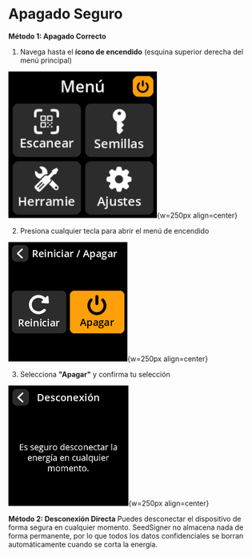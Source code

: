 # Apagado Seguro

**Método 1: Apagado Correcto**

1. Navega hasta el **ícono de encendido** (esquina superior derecha del menú principal)

![Pantalla de menú de selección del icono de encendido](images/PowerIconSelectedView_gs_es.png){w=250px align=center}

2. Presiona cualquier tecla para abrir el menú de encendido

![Pantalla de menú de opciones de encendido](images/PowerOffOptionSelectView_gs_es.png){w=250px align=center}

3. Selecciona **"Apagar"** y confirma tu selección

![Pantalla de menú de apagado](images/PowerOffView_gs_es.png){w=250px align=center}

**Método 2: Desconexión Directa**
Puedes desconectar el dispositivo de forma segura en cualquier momento. SeedSigner no almacena nada de forma permanente, por lo que todos los datos confidenciales se borran automáticamente cuando se corta la energía.